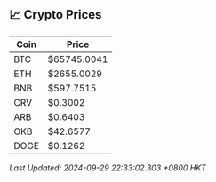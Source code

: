 ## 📈 Crypto Prices

| Coin | Price |
| ---- | ----- |
| BTC | $65745.0041 |
| ETH | $2655.0029 |
| BNB | $597.7515 |
| CRV | $0.3002 |
| ARB | $0.6403 |
| OKB | $42.6577 |
| DOGE | $0.1262 |

_Last Updated: 2024-09-29 22:33:02.303 +0800 HKT_
